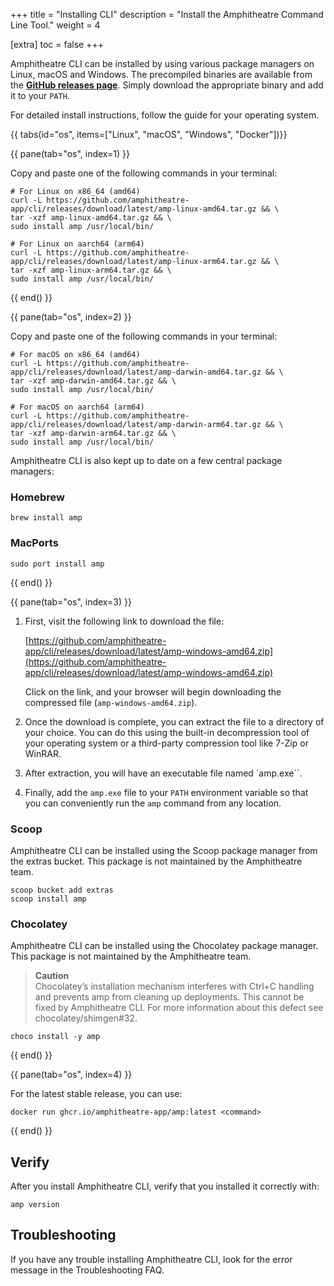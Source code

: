 +++
title = "Installing CLI"
description = "Install the Amphitheatre Command Line Tool."
weight = 4

[extra]
toc = false
+++

Amphitheatre CLI can be installed by using various package managers on Linux, macOS and Windows.
The precompiled binaries are available from the [**GitHub releases page**](https://github.com/amphitheatre-app/cli/releases).
Simply download the appropriate binary and add it to your `PATH`.

For detailed install instructions, follow the guide for your operating system.

{{ tabs(id="os", items=["Linux", "macOS", "Windows", "Docker"])}}

{{ pane(tab="os", index=1) }}

Copy and paste one of the following commands in your terminal:

```
# For Linux on x86_64 (amd64)
curl -L https://github.com/amphitheatre-app/cli/releases/download/latest/amp-linux-amd64.tar.gz && \
tar -xzf amp-linux-amd64.tar.gz && \
sudo install amp /usr/local/bin/
```

```
# For Linux on aarch64 (arm64)
curl -L https://github.com/amphitheatre-app/cli/releases/download/latest/amp-linux-arm64.tar.gz && \
tar -xzf amp-linux-arm64.tar.gz && \
sudo install amp /usr/local/bin/
```

{{ end() }}

{{ pane(tab="os", index=2) }}

Copy and paste one of the following commands in your terminal:

```
# For macOS on x86_64 (amd64)
curl -L https://github.com/amphitheatre-app/cli/releases/download/latest/amp-darwin-amd64.tar.gz && \
tar -xzf amp-darwin-amd64.tar.gz && \
sudo install amp /usr/local/bin/
```

```
# For macOS on aarch64 (arm64)
curl -L https://github.com/amphitheatre-app/cli/releases/download/latest/amp-darwin-arm64.tar.gz && \
tar -xzf amp-darwin-arm64.tar.gz && \
sudo install amp /usr/local/bin/
```

Amphitheatre CLI is also kept up to date on a few central package managers:

### Homebrew

```
brew install amp
```

### MacPorts

```
sudo port install amp
```

{{ end() }}

{{ pane(tab="os", index=3) }}

1. First, visit the following link to download the file:

    [https://github.com/amphitheatre-app/cli/releases/download/latest/amp-windows-amd64.zip](https://github.com/amphitheatre-app/cli/releases/download/latest/amp-windows-amd64.zip)

    Click on the link, and your browser will begin downloading the compressed file (`amp-windows-amd64.zip`).

2. Once the download is complete, you can extract the file to a directory of
    your choice. You can do this using the built-in decompression tool of your
    operating system or a third-party compression tool like 7-Zip or WinRAR.

3. After extraction, you will have an executable file named `amp.exe``.

4. Finally, add the `amp.exe` file to your `PATH` environment variable so that
   you can conveniently run the `amp` command from any location.

### Scoop

Amphitheatre CLI can be installed using the Scoop package manager from the
extras bucket. This package is not maintained by the Amphitheatre team.

```
scoop bucket add extras
scoop install amp
```

### Chocolatey

Amphitheatre CLI can be installed using the Chocolatey package manager. This
package is not maintained by the Amphitheatre team.

> **Caution**\
Chocolatey’s installation mechanism interferes with Ctrl+C handling and prevents
amp from cleaning up deployments. This cannot be fixed by Amphitheatre CLI. For
more information about this defect see chocolatey/shimgen#32.

```
choco install -y amp
```

{{ end() }}

{{ pane(tab="os", index=4) }}

For the latest stable release, you can use:

```
docker run ghcr.io/amphitheatre-app/amp:latest <command>
```

{{ end() }}

## Verify

After you install Amphitheatre CLI, verify that you installed it correctly with:

```
amp version
```

## Troubleshooting

If you have any trouble installing Amphitheatre CLI, look for the error message
in the Troubleshooting FAQ.
